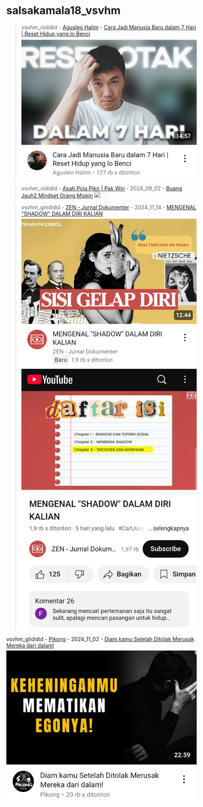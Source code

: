 # salsakamala18_vsvhm
> vsvhm_nididid - [Agusleo Halim](https://m.youtube.com/@AgusleoHalim) - [Cara Jadi Manusia Baru dalam 7 Hari | Reset Hidup yang lo Benci](https://youtu.be/gPdKGv9ZuAU) <img src="media/gPdKGv9ZuAU/Screenshot_2024-11-12-21-11-46-22.png">


> vsvhm_nididid - [Asah Pola Pikir | Pak Win](https://m.youtube.com/@ASAHPOLAPIKIR) - 2024_08_02 - [Buang Jauh2 Mindset Orang Miskin](https://youtu.be/tnCrA6CCYkM) <img src="media/tnCrA6CCYkM/">


> vsvhm_gnididid - [ZEN - Jurnal Dokumenter](https://m.youtube.com/@JurnalDokumenter) - 2024_11_14 - [MENGENAL "SHADOW" DALAM DIRI KALIAN](https://youtu.be/N4BjUDL-yNE) <img src="media/N4BjUDL-yNE/Screenshot_2024-11-20-06-31-08-94.png"> <img src="media/N4BjUDL-yNE/Screenshot_2024-11-20-06-41-03-94.png">


vsvhm_glididid - [Pikong](https://m.youtube.com/@Pikong1996) - 2024_11_02 - [Diam kamu Setelah Ditolak Merusak Mereka dari dalam!](https://youtu.be/qjIry_YKLPw) <img src="media/qjIry_YKLPw/Screenshot_2024-11-20-07-00-44-65.png">
